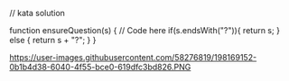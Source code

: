 // kata solution

function ensureQuestion(s) {
  // Code here
  if(s.endsWith("?")){
    return s;
  } else {
    return s + "?";
  }
}

https://user-images.githubusercontent.com/58276819/198169152-0b1b4d38-6040-4f55-bce0-619dfc3bd826.PNG

